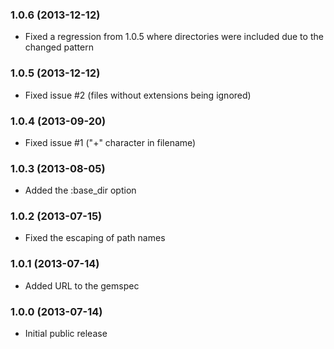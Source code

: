 ### 1.0.6 (2013-12-12)

* Fixed a regression from 1.0.5 where directories were included due to the changed pattern


### 1.0.5 (2013-12-12)

* Fixed issue #2 (files without extensions being ignored)

### 1.0.4 (2013-09-20)

* Fixed issue #1 ("+" character in filename)

### 1.0.3 (2013-08-05)

* Added the :base_dir option

### 1.0.2 (2013-07-15)

* Fixed the escaping of path names

### 1.0.1 (2013-07-14)

* Added URL to the gemspec

### 1.0.0 (2013-07-14)

* Initial public release


